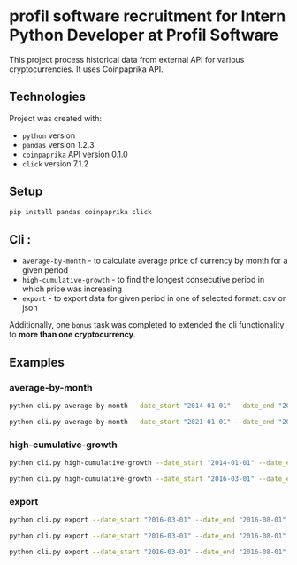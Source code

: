 # profil software recruitment for Intern Python Developer at Profil Software

This project process historical data from external API for various cryptocurrencies. It uses Coinpaprika API.

## Technologies

Project was created with:
* `python` version
* `pandas` version 1.2.3
* `coinpaprika` API version 0.1.0
* `click` version 7.1.2

## Setup

```bash
pip install pandas coinpaprika click
```

## Cli :

* `average-by-month` - to calculate average price of currency by month for a given period
* `high-cumulative-growth` - to find the longest consecutive period in which price was increasing
* `export` - to export data for given period in one of selected format: csv or json

Additionally, one `bonus` task was completed to extended the cli functionality to **more than one cryptocurrency**.

## Examples


### **average-by-month**

```bash
python cli.py average-by-month --date_start "2014-01-01" --date_end "2015-01-01" --coin "btc-bitcoin"
```

```bash
python cli.py average-by-month --date_start "2021-01-01" --date_end "2021-05-01" --coin "usdt-tether"
```


### **high-cumulative-growth**

```bash
python cli.py high-cumulative-growth --date_start "2014-01-01" --date_end "2015-01-01" --coin "btc-bitcoin"
```

```bash
python cli.py high-cumulative-growth --date_start "2016-03-01" --date_end "2016-08-01" --coin "eth-ethereum"
```


### **export**

```bash
python cli.py export --date_start "2016-03-01" --date_end "2016-08-01" --coin "btc-bitcoin" --file_format "csv"
```

```bash
python cli.py export --date_start "2016-03-01" --date_end "2016-08-01" --coin "btc-bitcoin" --file_format "csv" --filename "make_money"
```

```bash
python cli.py export --date_start "2016-03-01" --date_end "2016-08-01" --coin "btc-bitcoin" --file_format "json"
```
